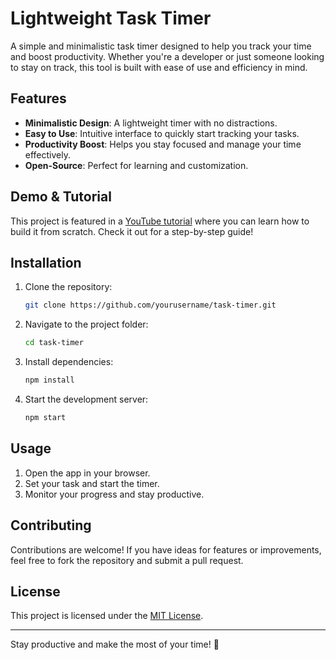# Lightweight Task Timer

A simple and minimalistic task timer designed to help you track your time and boost productivity. Whether you're a developer or just someone looking to stay on track, this tool is built with ease of use and efficiency in mind.

## Features

- **Minimalistic Design**: A lightweight timer with no distractions.
- **Easy to Use**: Intuitive interface to quickly start tracking your tasks.
- **Productivity Boost**: Helps you stay focused and manage your time effectively.
- **Open-Source**: Perfect for learning and customization.

## Demo & Tutorial

This project is featured in a [YouTube tutorial](#) where you can learn how to build it from scratch. Check it out for a step-by-step guide!

## Installation

1. Clone the repository:
   ```bash
   git clone https://github.com/yourusername/task-timer.git
   ```
2. Navigate to the project folder:
   ```bash
   cd task-timer
   ```
3. Install dependencies:
   ```bash
   npm install
   ```
4. Start the development server:
   ```bash
   npm start
   ```

## Usage

1. Open the app in your browser.
2. Set your task and start the timer.
3. Monitor your progress and stay productive.

## Contributing

Contributions are welcome! If you have ideas for features or improvements, feel free to fork the repository and submit a pull request.

## License

This project is licensed under the [MIT License](LICENSE).

---

Stay productive and make the most of your time! 🚀
